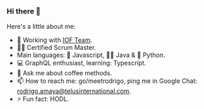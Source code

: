 ### Hi there 👋 

Here's a little about me:
- 🚀 Working with [IOF Team](https://github.com/orgs/telus/teams/iof-door-dev-team).
- 🐱‍🏍 Certified Scrum Master.
- Main languages: 🌽 Javascript, 🧙‍♂️ Java & 🐍 Python.
- 💻 GraphQL enthusiast, learning: Typescript.
- 💬 Ask me about coffee methods.
- 📫 How to reach me: go/meetrodrigo, ping me in Google Chat: rodrigo.amaya@telusinternational.com.
- ⚡ Fun fact: HODL.
